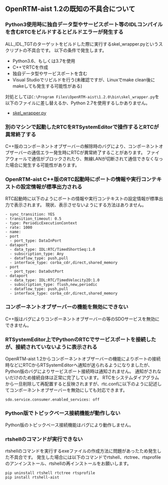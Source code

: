 ## OpenRTM-aist 1.2の既知の不具合について

### Python3使用時に独自データ型やサービスポート等のIDLコンパイルを含むRTCをビルドするとビルドエラーが発生する

ALL_IDL_TGTのターゲットをビルドした際に実行するskel_wrapper.pyというスクリプトの不具合です。
以下の条件で発生します。

- Python3.6、もしくは3.7を使用
- C++でRTCを作成
- 独自データ型やサービスポートを含む
- Visual Studioでリビルドを行う(未確認ですが、Linuxでmake clean後にmakeしても発生する可能性がある)

対処としては`C:\Program Files\OpenRTM-aist\1.2.0\bin\skel_wrapper.py`を以下のファイルに差し替えるか、Python 2.7を使用するしかありません。

- [skel_wrapper.py](https://raw.githubusercontent.com/OpenRTM/OpenRTM-aist/master/utils/rtm-skelwrapper/skel_wrapper.py)


### 別のマシンで起動したRTCをRTSystemEditorで操作するとRTCが異常終了する
C++版のコンポーネントオブザーバーの解除時のバグにより、コンポーネントオブザーバーの通信エラー発生時にRTCが異常終了することがあります。
ファイアウォールで通信がブロックされたり、無線LANが切断されて通信できなくなった場合に発生する可能性があります。

### OpenRTM-aist C++版のRTC起動時にポートの情報や実行コンテキストの設定情報が標準出力される
RTC起動時に以下のようにポートの情報や実行コンテキストの設定情報が標準出力で表示されます。
現状、表示させないようにする方法はありません。

```
- sync_transition: YES
- transition_timeout: 0.5
- type: PeriodicExecutionContext
- rate: 1000
- name:
- port
  - port_type: DataInPort
- dataport
  - data_type: IDL:RTC/TimedShortSeq:1.0
  - subscription_type: Any
  - dataflow_type: push,pull
  - interface_type: corba_cdr,direct,shared_memory
- port
  - port_type: DataOutPort
- dataport
  - data_type: IDL:RTC/TimedVelocity2D:1.0
  - subscription_type: flush,new,periodic
  - dataflow_type: push,pull
  - interface_type: corba_cdr,direct,shared_memory
```

### コンポーネントオブザーバーの機能を無効にできない
C++版はバグによりコンポーネントオブザーバーの等のSDOサービスを無効にできません。

### RTSystemEditor上でPythonのRTCでサービスポートを接続したが、接続されていないように表示される
OpenRTM-aist 1.2からコンポーネントオブザーバーの機能によりポートの接続時などにRTCからRTSystemEditorへ通知が送られるようになりましたが、Python版のバグによりサービスポート接続時は通知されません。
通知がされないだけのため接続自体は正常に完了しています。
RTCをシステムダイアグラムから一旦削除して再配置すると反映されますが、rtc.confに以下のように記述してコンポーネントオブザーバーを無効にしても対応できます。

```
sdo.service.consumer.enabled_services: off
```


### Python版でトピックベース接続機能が動作しない
Python版のトピックベース接続機能はバグにより動作しません。

### rtshellのコマンドが実行できない
rtshellのコマンドを実行するexeファイルの作成方法に問題があったため発生した不具合です。
発生した場合には以下のコマンドでrtshell、rtctree、rtsprofileのアンインストール、rtshellの再インストールをお願いします。

```
pip uninstall rtshell rtctree rtsprofile
pip install rtshell-aist
```

